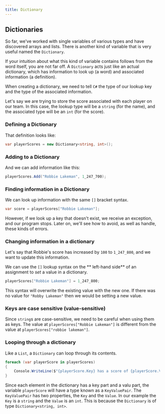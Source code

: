 ```yaml
---
title: Dictionary
---
```


## Dictionaries

So far, we've worked with single variables of various types and have discovered
arrays and lists. There is another kind of variable that is very useful named
the `Dictionary`.

If your intuition about what this kind of variable contains follows from the
word itself, you are not far off. A `Dictionary` acts just like an actual
dictionary, which has information to look up (a word) and associated information
(a definition).

When creating a dictionary, we need to tell `C#` the type of our lookup key and
the type of the associated information.

Let's say we are trying to store the score associated with each player on our
team. In this case, the lookup type will be a `string` (for the name), and the
associated type will be an `int` (for the score).

### Defining a Dictionary

That definition looks like:

```csharp
var playerScores = new Dictionary<string, int>();
```

### Adding to a Dictionary

And we can add information like this:

```csharp
playerScores.Add("Robbie Lakeman", 1_247_700);
```

### Finding information in a Dictionary

We can look up information with the same `[]` bracket syntax.

```csharp
var score = playerScores["Robbie Lakeman"];
```

However, if we look up a key that doesn't exist, we receive an exception, and
our program stops. Later on, we'll see how to avoid, as well as handle, these
kinds of errors.

### Changing information in a dictionary

Let's say that Robbie's score has increased by `100` to `1_247_800`, and we want
to update this information.

We can use the `[]` lookup syntax on the ** left-hand side** of an assignment to
_set_ a value in a dictionary.

```csharp
playerScores["Robbie Lakeman"] = 1_247_800;
```

This syntax will overwrite the existing value with the new one. If there was no
value for `"Robby Lakeman"` then we would be setting a new value.

### Keys are case sensitive (value-sensitive)

Since `string`s are case-sensitive, we need to be careful when using them as
keys. The value at `playerScores["Robbie Lakeman"]` is different from the value
at `playerScores["robbie lakeman"]`.

### Looping through a dictionary

Like a `List`, a `Dictionary` can loop through its contents.

```csharp
foreach (var playerScore in playerScores)
{
	Console.WriteLine($"{playerScore.Key} has a score of {playerScore.Value}")
}
```

Since each element in the dictionary has a key part and a valu part, the
variable `playerScore` will have a type known as a `KeyValuePair`. The
`KeyValuePair` has two properties, the `Key` and the `Value`. In our example the
`Key` is a `string` and the `Value` is an `int`. This is because the
`Dictionary` is of type `Dictionary<string, int>`.
